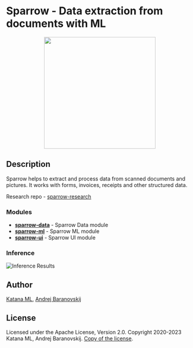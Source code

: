 # Sparrow - Data extraction from documents with ML

<p align="center">
  <img width="300" height="300" src="[https://picsum.photos/460/300](https://github.com/katanaml/sparrow/blob/main/sparrow-ui/assets/sparrow_logo_1.png)">
</p>

## Description

Sparrow helps to extract and process data from scanned documents and pictures. It works with forms, invoices, receipts and other structured data.

Research repo - [sparrow-research](https://github.com/katanaml/sparrow-research)

### Modules

* **[sparrow-data](https://github.com/katanaml/sparrow/tree/main/sparrow-data)** - Sparrow Data module
* **[sparrow-ml](https://github.com/katanaml/sparrow/tree/main/sparrow-ml)** - Sparrow ML module
* **[sparrow-ui](https://github.com/katanaml/sparrow/tree/main/sparrow-ui)** - Sparrow UI module

### Inference

![Inference Results](https://github.com/katanaml/sparrow/blob/main/sparrow-ui/assets/inference_actual.png)

## Author

[Katana ML](https://katanaml.io), [Andrej Baranovskij](https://github.com/abaranovskis-redsamurai)

## License

Licensed under the Apache License, Version 2.0. Copyright 2020-2023 Katana ML, Andrej Baranovskij. [Copy of the license](https://github.com/katanaml/sparrow/blob/main/LICENSE).
